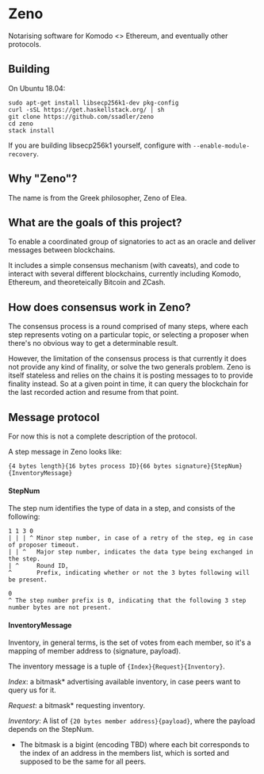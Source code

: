 # Zeno

Notarising software for Komodo <> Ethereum, and eventually other protocols.

## Building

On Ubuntu 18.04:

```
sudo apt-get install libsecp256k1-dev pkg-config
curl -sSL https://get.haskellstack.org/ | sh
git clone https://github.com/ssadler/zeno
cd zeno
stack install
```

If you are building libsecp256k1 yourself, configure with `--enable-module-recovery`.

## Why "Zeno"?

The name is from the Greek philosopher, Zeno of Elea.

## What are the goals of this project?

To enable a coordinated group of signatories to act as an oracle and deliver messages between blockchains.

It includes a simple consensus mechanism (with caveats), and code to interact with several different blockchains, currently including Komodo, Ethereum, and theoreteically Bitcoin and ZCash.

## How does consensus work in Zeno?

The consensus process is a round comprised of many steps, where each step represents voting on a particular topic, or selecting a proposer when there's no obvious way to get a determinable result.

However, the limitation of the consensus process is that currently it does not provide any kind of finality, or solve the two generals problem. Zeno is itself stateless and relies on the chains it is posting messages to to provide finality instead. So at a given point in time, it can query the blockchain for the last recorded action and resume from that point.

## Message protocol

For now this is not a complete description of the protocol.

A step message in Zeno looks like:

`{4 bytes length}{16 bytes process ID}{66 bytes signature}{StepNum}{InventoryMessage}`

#### StepNum

The step num identifies the type of data in a step, and consists of the following:

```
1 1 3 0
| | | ^ Minor step number, in case of a retry of the step, eg in case of proposer timeout.
| | ^   Major step number, indicates the data type being exchanged in the step.
| ^     Round ID, 
^       Prefix, indicating whether or not the 3 bytes following will be present.

0
^ The step number prefix is 0, indicating that the following 3 step number bytes are not present.
```

#### InventoryMessage

Inventory, in general terms, is the set of votes from each member, so it's a mapping of member address to (signature, payload).

The inventory message is a tuple of `{Index}{Request}{Inventory}`.

*Index*: a bitmask\* advertising available inventory, in case peers want to query us for it.

*Request*: a bitmask\* requesting inventory.

*Inventory*: A list of `{20 bytes member address}{payload}`, where the payload depends on the StepNum.

* The bitmask is a bigint (encoding TBD) where each bit corresponds to the index of an address in the members list, which is sorted and supposed to be the same for all peers.


